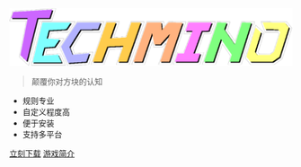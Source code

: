<img src="src/logo_colorful.png" width="1200px">

> 颠覆你对方块的认知

- 规则专业
- 自定义程度高
- 便于安装
- 支持多平台

[立刻下载](https://jq.qq.com/?_wv=1027&k=EXHlUEpX)
[游戏简介](/zh-cn/README.md)